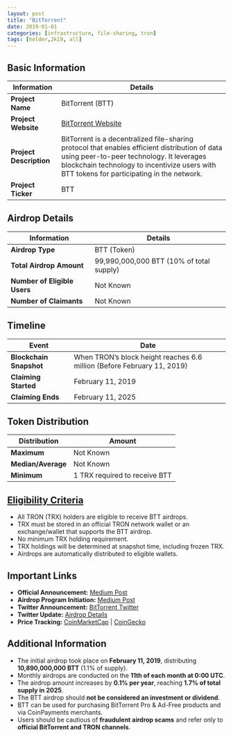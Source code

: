 ```yaml
---
layout: post
title: "BitTorrent"
date: 2019-01-01
categories: [infrastructure, file-sharing, tron]
tags: [holder,2k19, all]
---
```


## Basic Information

| Information             | Details                                                                                                                                                                                                                                  |
| ----------------------- | ---------------------------------------------------------------------------------------------------------------------------------------------------------------------------------------------------------------------------------------- |
| **Project Name**        | BitTorrent (BTT)                                                                                                                                                                                                                         |
| **Project Website**     | [BitTorrent Website](https://www.bittorrent.com)                                                                                                                                                                                         |
| **Project Description** | BitTorrent is a decentralized file-sharing protocol that enables efficient distribution of data using peer-to-peer technology. It leverages blockchain technology to incentivize users with BTT tokens for participating in the network. |
| **Project Ticker**      | BTT                                                                                                                                                                                                                                      |

## Airdrop Details

| Information                  | Details                                  |
| ---------------------------- | ---------------------------------------- |
| **Airdrop Type**             | BTT (Token)                              |
| **Total Airdrop Amount**     | 99,990,000,000 BTT (10% of total supply) |
| **Number of Eligible Users** | Not Known                                |
| **Number of Claimants**      | Not Known                                |

## Timeline

| Event                   | Date                                                                    |
| ----------------------- | ----------------------------------------------------------------------- |
| **Blockchain Snapshot** | When TRON’s block height reaches 6.6 million (Before February 11, 2019) |
| **Claiming Started**    | February 11, 2019                                                       |
| **Claiming Ends**       | February 11, 2025                                                       |

## Token Distribution

| Distribution       | Amount                        |
| ------------------ | ----------------------------- |
| **Maximum**        | Not Known                     |
| **Median/Average** | Not Known                     |
| **Minimum**        | 1 TRX required to receive BTT |

## [Eligibility Criteria](https://medium.com/bittorrent/bittorrent-foundation-unveils-more-details-regarding-bittorrent-btt-airdrops-for-tron-trx-8bbd194f8a87)

- All TRON (TRX) holders are eligible to receive BTT airdrops.
- TRX must be stored in an official TRON network wallet or an exchange/wallet that supports the BTT airdrop.
- No minimum TRX holding requirement.
- TRX holdings will be determined at snapshot time, including frozen TRX.
- Airdrops are automatically distributed to eligible wallets.

## Important Links

- **Official Announcement:** [Medium Post](https://medium.com/bittorrent/bittorrent-foundation-unveils-more-details-regarding-bittorrent-btt-airdrops-for-tron-trx-8bbd194f8a87)
- **Airdrop Program Initiation:** [Medium Post](https://medium.com/bittorrent/bittorrent-btt-airdrop-program-for-tron-trx-holders-initiated-1918d352ebf)
- **Twitter Announcement:** [BitTorrent Twitter](https://x.com/BitTorrent/status/1087027478609170434)
- **Twitter Update:** [Airdrop Details](https://x.com/BitTorrent/status/1095017021727752197)
- **Price Tracking:** [CoinMarketCap](https://coinmarketcap.com/currencies/bittorrent/) |
  [CoinGecko](https://www.coingecko.com/en/coins/bittorrent)

## Additional Information

- The initial airdrop took place on **February 11, 2019**, distributing **10,890,000,000 BTT** (1.1% of supply).
- Monthly airdrops are conducted on the **11th of each month at 0:00 UTC**.
- The airdrop amount increases by **0.1% per year**, reaching **1.7% of total supply in 2025**.
- The BTT airdrop should **not be considered an investment or dividend**.
- BTT can be used for purchasing BitTorrent Pro & Ad-Free products and via CoinPayments merchants.
- Users should be cautious of **fraudulent airdrop scams** and refer only to **official BitTorrent and TRON channels**.
